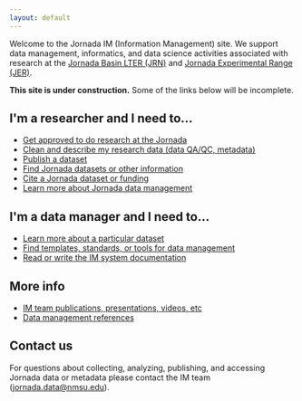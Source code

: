 ```yaml
---
layout: default
---
```


Welcome to the Jornada IM (Information Management) site. We support data management, informatics, and data science activities associated with research at the [Jornada Basin LTER (JRN)](https://lter.jornada.nmsu.edu) and [Jornada Experimental Range (JER)](https://jornada.nmsu.edu).

**This site is under construction.** Some of the links below will be incomplete.

## I'm a researcher and I need to...

* [Get approved to do research at the Jornada](researcher_info.md#research-approval-and-policies)
* [Clean and describe my research data (data QA/QC, metadata)](researcher_info.md#cleaning-and-describing-data)
* [Publish a dataset](researcher_info.md#publishing-datasets)
* [Find Jornada datasets or other information](researcher_info.md#jornada-data-discovery)
* [Cite a Jornada dataset or funding](researcher_info.md#citing-the-jornada)
* [Learn more about Jornada data management](researcher_info.md#learn-more-about-jornada-data-management)

## I'm a data manager and I need to...

* [Learn more about a particular dataset](im_info.md#dataset-tracking)
* [Find templates, standards, or tools for data management](im_info.md#data-management-resources)
* [Read or write the IM system documentation](https://jornada-im.github.io/documentation)

## More info

* [IM team publications, presentations, videos, etc](im_pubs.md)
* [Data management references](refs_and_links.md)

## Contact us

For questions about collecting, analyzing, publishing, and accessing Jornada data or metadata please contact the IM team (<jornada.data@nmsu.edu>).



